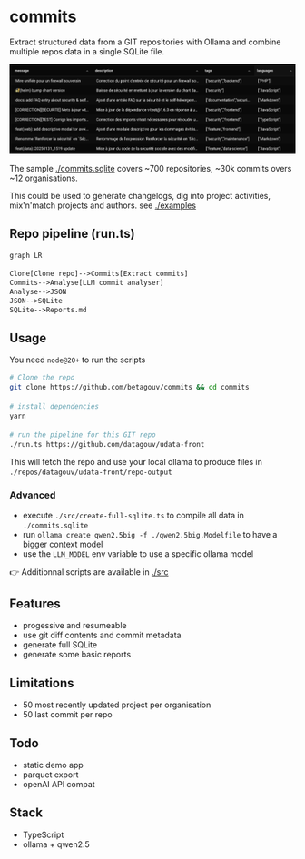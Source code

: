 # commits

Extract structured data from a GIT repositories with Ollama and combine multiple repos data in a single SQLite file.

![exemple SQLite](./examples/example.png)

The sample [./commits.sqlite](./commits.sqlite) covers ~700 repositories, ~30k commits overs ~12 organisations.

This could be used to generate changelogs, dig into project activities, mix'n'match projects and authors. see [./examples](./examples)

## Repo pipeline (run.ts)

```mermaid
graph LR

Clone[Clone repo]-->Commits[Extract commits]
Commits-->Analyse[LLM commit analyser]
Analyse-->JSON
JSON-->SQLite
SQLite-->Reports.md
```

## Usage

You need `node@20+` to run the scripts

```sh
# Clone the repo
git clone https://github.com/betagouv/commits && cd commits

# install dependencies
yarn

# run the pipeline for this GIT repo
./run.ts https://github.com/datagouv/udata-front
```

This will fetch the repo and use your local ollama to produce files in `./repos/datagouv/udata-front/repo-output`

### Advanced

- execute `./src/create-full-sqlite.ts` to compile all data in `./commits.sqlite`
- run `ollama create qwen2.5big -f ./qwen2.5big.Modelfile` to have a bigger context model
- use the `LLM_MODEL` env variable to use a specific ollama model

👉 Additionnal scripts are available in [./src](./src)

## Features

- progessive and resumeable
- use git diff contents and commit metadata
- generate full SQLite
- generate some basic reports

## Limitations

- 50 most recently updated project per organisation
- 50 last commit per repo

## Todo

- static demo app
- parquet export
- openAI API compat

## Stack

- TypeScript
- ollama + qwen2.5
